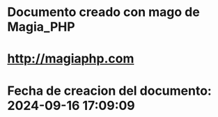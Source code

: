 # 
# Documento creado con mago de Magia_PHP 
# http://magiaphp.com 
# Fecha de creacion del documento: 2024-09-16 17:09:09 
